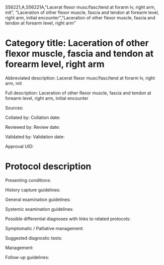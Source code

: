 S56221,A,S56221A,"Lacerat flexor musc/fasc/tend at forarm lv, right arm, init", "Laceration of other flexor muscle, fascia and tendon at forearm level, right arm, initial encounter","Laceration of other flexor muscle, fascia and tendon at forearm level, right arm"
# Category title: Laceration of other flexor muscle, fascia and tendon at forearm level, right arm

Abbreviated description: Lacerat flexor musc/fasc/tend at forarm lv, right arm, init

Full description: Laceration of other flexor muscle, fascia and tendon at forearm level, right arm, initial encounter

Sources:

Collated by:
Collation date:

Reviewed by:
Review date:

Validated by:
Validation date:

Approval UID:

# Protocol description

Presenting conditions:

History capture guidelines:

General examination guidelines:

Systemic examination guidelines:

Possible differential diagnoses with links to related protocols:

Symptomatic / Palliative management:

Suggested diagnostic tests:

Management:

Follow-up guidelines:

